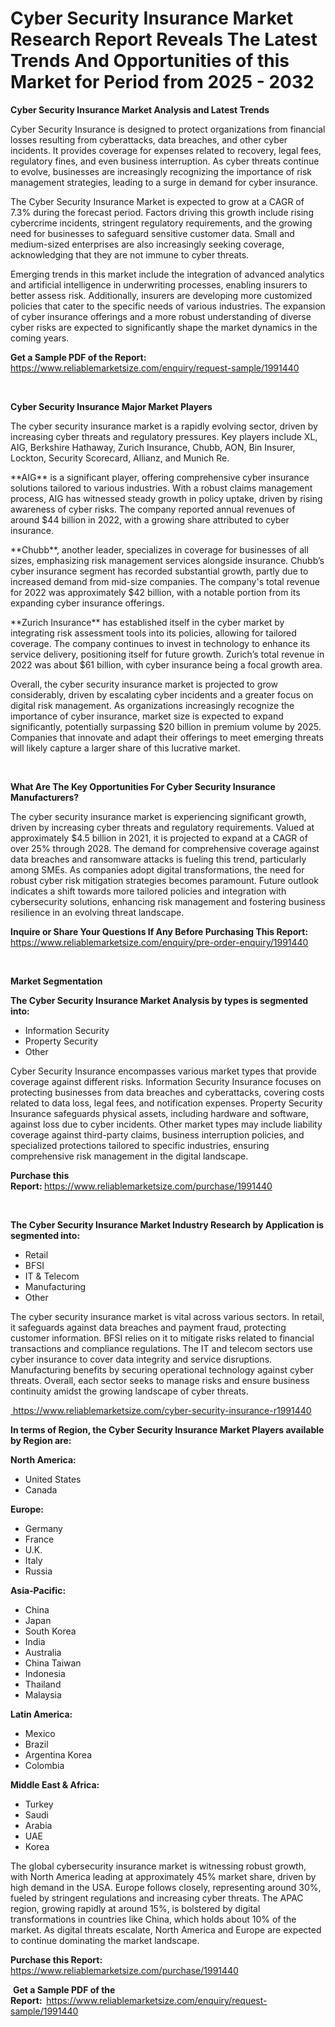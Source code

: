 <p><h1>Cyber Security Insurance Market Research Report Reveals The Latest Trends And Opportunities of this Market for Period from 2025 - 2032</h1></p><p><strong>Cyber Security Insurance Market Analysis and Latest Trends</strong></p>
<p><p>Cyber Security Insurance is designed to protect organizations from financial losses resulting from cyberattacks, data breaches, and other cyber incidents. It provides coverage for expenses related to recovery, legal fees, regulatory fines, and even business interruption. As cyber threats continue to evolve, businesses are increasingly recognizing the importance of risk management strategies, leading to a surge in demand for cyber insurance.</p><p>The Cyber Security Insurance Market is expected to grow at a CAGR of 7.3% during the forecast period. Factors driving this growth include rising cybercrime incidents, stringent regulatory requirements, and the growing need for businesses to safeguard sensitive customer data. Small and medium-sized enterprises are also increasingly seeking coverage, acknowledging that they are not immune to cyber threats.</p><p>Emerging trends in this market include the integration of advanced analytics and artificial intelligence in underwriting processes, enabling insurers to better assess risk. Additionally, insurers are developing more customized policies that cater to the specific needs of various industries. The expansion of cyber insurance offerings and a more robust understanding of diverse cyber risks are expected to significantly shape the market dynamics in the coming years.</p></p>
<p><strong>Get a Sample PDF of the Report:&nbsp;</strong> <a href="https://www.reliablemarketsize.com/enquiry/request-sample/1991440?utm_campaign=2528&utm_medium=2&utm_source=Github&utm_content=ia&utm_term=19042025&utm_id=cyber-security-insurance">https://www.reliablemarketsize.com/enquiry/request-sample/1991440</a></p>
<p>&nbsp;</p>
<p><strong>Cyber Security Insurance Major Market Players</strong></p>
<p><p>The cyber security insurance market is a rapidly evolving sector, driven by increasing cyber threats and regulatory pressures. Key players include XL, AIG, Berkshire Hathaway, Zurich Insurance, Chubb, AON, Bin Insurer, Lockton, Security Scorecard, Allianz, and Munich Re.</p><p>**AIG** is a significant player, offering comprehensive cyber insurance solutions tailored to various industries. With a robust claims management process, AIG has witnessed steady growth in policy uptake, driven by rising awareness of cyber risks. The company reported annual revenues of around $44 billion in 2022, with a growing share attributed to cyber insurance.</p><p>**Chubb**, another leader, specializes in coverage for businesses of all sizes, emphasizing risk management services alongside insurance. Chubb’s cyber insurance segment has recorded substantial growth, partly due to increased demand from mid-size companies. The company's total revenue for 2022 was approximately $42 billion, with a notable portion from its expanding cyber insurance offerings.</p><p>**Zurich Insurance** has established itself in the cyber market by integrating risk assessment tools into its policies, allowing for tailored coverage. The company continues to invest in technology to enhance its service delivery, positioning itself for future growth. Zurich’s total revenue in 2022 was about $61 billion, with cyber insurance being a focal growth area.</p><p>Overall, the cyber security insurance market is projected to grow considerably, driven by escalating cyber incidents and a greater focus on digital risk management. As organizations increasingly recognize the importance of cyber insurance, market size is expected to expand significantly, potentially surpassing $20 billion in premium volume by 2025. Companies that innovate and adapt their offerings to meet emerging threats will likely capture a larger share of this lucrative market.</p></p>
<p>&nbsp;</p>
<p><strong>What Are The Key Opportunities For Cyber Security Insurance Manufacturers?</strong></p>
<p><p>The cyber security insurance market is experiencing significant growth, driven by increasing cyber threats and regulatory requirements. Valued at approximately $4.5 billion in 2021, it is projected to expand at a CAGR of over 25% through 2028. The demand for comprehensive coverage against data breaches and ransomware attacks is fueling this trend, particularly among SMEs. As companies adopt digital transformations, the need for robust cyber risk mitigation strategies becomes paramount. Future outlook indicates a shift towards more tailored policies and integration with cybersecurity solutions, enhancing risk management and fostering business resilience in an evolving threat landscape.</p></p>
<p><strong>Inquire or Share Your Questions If Any Before Purchasing This Report:</strong> <a href="https://www.reliablemarketsize.com/enquiry/pre-order-enquiry/1991440?utm_campaign=2528&utm_medium=2&utm_source=Github&utm_content=ia&utm_term=19042025&utm_id=cyber-security-insurance">https://www.reliablemarketsize.com/enquiry/pre-order-enquiry/1991440</a></p>
<p>&nbsp;</p>
<p><strong>Market Segmentation</strong></p>
<p><strong>The Cyber Security Insurance Market Analysis by types is segmented into:</strong></p>
<p><ul><li>Information Security</li><li>Property Security</li><li>Other</li></ul></p>
<p><p>Cyber Security Insurance encompasses various market types that provide coverage against different risks. Information Security Insurance focuses on protecting businesses from data breaches and cyberattacks, covering costs related to data loss, legal fees, and notification expenses. Property Security Insurance safeguards physical assets, including hardware and software, against loss due to cyber incidents. Other market types may include liability coverage against third-party claims, business interruption policies, and specialized protections tailored to specific industries, ensuring comprehensive risk management in the digital landscape.</p></p>
<p><strong>Purchase this Report:&nbsp;</strong><a href="https://www.reliablemarketsize.com/purchase/1991440?utm_campaign=2528&utm_medium=2&utm_source=Github&utm_content=ia&utm_term=19042025&utm_id=cyber-security-insurance">https://www.reliablemarketsize.com/purchase/1991440</a></p>
<p>&nbsp;</p>
<p><strong>The Cyber Security Insurance Market Industry Research by Application is segmented into:</strong></p>
<p><ul><li>Retail</li><li>BFSI</li><li>IT & Telecom</li><li>Manufacturing</li><li>Other</li></ul></p>
<p><p>The cyber security insurance market is vital across various sectors. In retail, it safeguards against data breaches and payment fraud, protecting customer information. BFSI relies on it to mitigate risks related to financial transactions and compliance regulations. The IT and telecom sectors use cyber insurance to cover data integrity and service disruptions. Manufacturing benefits by securing operational technology against cyber threats. Overall, each sector seeks to manage risks and ensure business continuity amidst the growing landscape of cyber threats.</p></p>
<p><a href="https://www.reliablemarketsize.com/cyber-security-insurance-r1991440?utm_campaign=2528&utm_medium=2&utm_source=Github&utm_content=ia&utm_term=19042025&utm_id=cyber-security-insurance">&nbsp;https://www.reliablemarketsize.com/cyber-security-insurance-r1991440</a></p>
<p><strong>In terms of Region, the Cyber Security Insurance Market Players available by Region are:</strong></p>
<p>
    <p> <strong> North America: </strong>
        <ul>
            <li>United States</li>
            <li>Canada</li>
        </ul>
        </p> 
    <p> <strong> Europe: </strong>
        <ul>
            <li>Germany</li>
            <li>France</li>
            <li>U.K.</li>
            <li>Italy</li>
            <li>Russia</li>
        </ul>
        </p> 
    <p> <strong> Asia-Pacific: </strong>
        <ul>
            <li>China</li>
            <li>Japan</li>
            <li>South Korea</li>
            <li>India</li>
            <li>Australia</li>
            <li>China Taiwan</li>
            <li>Indonesia</li>
            <li>Thailand</li>
            <li>Malaysia</li>
        </ul>
        </p> 
    <p> <strong> Latin America: </strong>
        <ul>
            <li>Mexico</li>
            <li>Brazil</li>
            <li>Argentina Korea</li>
            <li>Colombia</li>
        </ul>
        </p> 
    <p> <strong> Middle East & Africa: </strong>
        <ul>
            <li>Turkey</li>
            <li>Saudi</li>
            <li>Arabia</li>
            <li>UAE</li>
            <li>Korea</li>
        </ul>
    </p>
    </p>
<p><p>The global cybersecurity insurance market is witnessing robust growth, with North America leading at approximately 45% market share, driven by high demand in the USA. Europe follows closely, representing around 30%, fueled by stringent regulations and increasing cyber threats. The APAC region, growing rapidly at around 15%, is bolstered by digital transformations in countries like China, which holds about 10% of the market. As digital threats escalate, North America and Europe are expected to continue dominating the market landscape.</p></p>
<p><strong>Purchase this Report: </strong><a href="https://www.reliablemarketsize.com/purchase/1991440?utm_campaign=2528&utm_medium=2&utm_source=Github&utm_content=ia&utm_term=19042025&utm_id=cyber-security-insurance">https://www.reliablemarketsize.com/purchase/1991440</a></p>
<p>&nbsp;<strong>Get a Sample PDF of the Report:&nbsp;&nbsp;</strong><a href="https://www.reliablemarketsize.com/enquiry/request-sample/1991440?utm_campaign=2528&utm_medium=2&utm_source=Github&utm_content=ia&utm_term=19042025&utm_id=cyber-security-insurance">https://www.reliablemarketsize.com/enquiry/request-sample/1991440</a></p>
<p><strong></strong></p>
<p><p></p><p></p><p></p></p>
